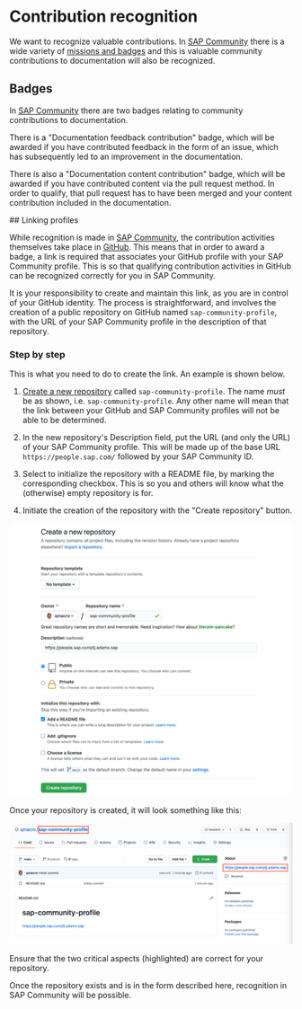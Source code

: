 # Contribution recognition

We want to recognize valuable contributions. In [SAP Community][sap-community] there is a wide variety of [missions and badges][missions-badges] and this is valuable community contributions to documentation will also be recognized.

## Badges

In [SAP Community][sap-community] there are two badges relating to community contributions to documentation.

There is a "Documentation feedback contribution" badge, which will be awarded if you have contributed feedback in the form of an issue, which has subsequently led to an improvement in the documentation.

There is also a "Documentation content contribution" badge, which will be awarded if you have contributed content via the pull request method. In order to qualify, that pull request has to have been merged and your content contribution included in the documentation.

## Linking profiles

While recognition is made in [SAP Community][sap-community], the contribution activities themselves take place in [GitHub][github]. This means that in order to award a badge, a link is required that associates your GitHub profile with your SAP Community profile. This is so that qualifying contribution activities in GitHub can be recognized correctly for you in SAP Community.

It is your responsibility to create and maintain this link, as you are in control of your GitHub identity. The process is straightforward, and involves the creation of a public repository on GitHub named `sap-community-profile`, with the URL of your SAP Community profile in the description of that repository.

### Step by step

This is what you need to do to create the link. An example is shown below.

1. [Create a new repository][github-new] called `sap-community-profile`. The name *must* be as shown, i.e. `sap-community-profile`. Any other name will mean that the link between your GitHub and SAP Community profiles will not be able to be determined.

1. In the new repository's Description field, put the URL (and only the URL) of your SAP Community profile. This will be made up of the base URL `https://people.sap.com/` followed by your SAP Community ID.

1. Select to initialize the repository with a README file, by marking the corresponding checkbox. This is so you and others will know what the (otherwise) empty repository is for.

1. Initiate the creation of the repository with the "Create repository" button.

![Example of repository creation](assets/repository-creation.png)

Once your repository is created, it will look something like this:

![Example of repository once created](assets/repository-overview.png)

Ensure that the two critical aspects (highlighted) are correct for your repository.

Once the repository exists and is in the form described here, recognition in SAP Community will be possible.

[sap-community]: https://community.sap.com
[missions-badges]: https://community.sap.com/resources/missions-badges
[github]: https://github.com
[github-new]: https://github.com/new
